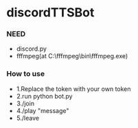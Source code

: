 # discordTTSBot

### NEED
- discord.py
- fffmpeg(at C:\fffmpeg\bin\fffmpeg.exe)

### How to use

- 1.Replace the token with your own token
- 2.run python bot.py
- 3./join
- 4./play "message"
- 5./leave 
